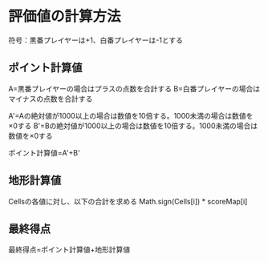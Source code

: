 # 評価値の計算方法

符号：黒番プレイヤーは+1、白番プレイヤーは-1とする

## ポイント計算値
A=黒番プレイヤーの場合はプラスの点数を合計する
B=白番プレイヤーの場合はマイナスの点数を合計する

A'=Aの絶対値が1000以上の場合は数値を10倍する。1000未満の場合は数値を×0する
B'=Bの絶対値が1000以上の場合は数値を10倍する。1000未満の場合は数値を×0する

ポイント計算値=A'+B'

## 地形計算値

Cellsの各値に対し、以下の合計を求める
Math.sign(Cells[i]) * scoreMap[i]

## 最終得点

最終得点=ポイント計算値+地形計算値